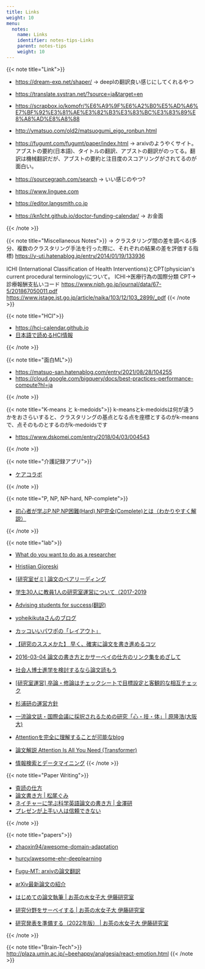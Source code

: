 ```yaml
---
title: Links
weight: 10
menu:
  notes:
    name: Links
    identifier: notes-tips-Links
    parent: notes-tips
    weight: 10
---
```


{{< note title="Link">}}
- https://dream-exp.net/shaper/
-> deeplの翻訳良い感じにしてくれるやつ

- https://translate.systran.net/?source=ja&target=en
- https://scrapbox.io/komofr/%E6%A9%9F%E6%A2%B0%E5%AD%A6%E7%BF%92%E3%81%AE%E3%82%B3%E3%83%BC%E3%83%89%E8%A8%AD%E8%A8%88
- http://ymatsuo.com/old2/matsuogumi_eigo_ronbun.html
- https://fugumt.com/fugumt/paper/index.html
-> arxivのようやくサイト。アブストの要約(日本語)、タイトルの翻訳、アブストの翻訳がのってる。翻訳は機械翻訳だが、アブストの要約と注目度のスコアリングがされてるのが面白い。
- https://sourcegraph.com/search
-> いい感じのやつ?
- https://www.linguee.com
- https://editor.langsmith.co.jp
- https://kn1cht.github.io/doctor-funding-calendar/
-> お金面


{{< /note >}}


{{< note title="Miscellaneous Notes">}}
-> クラスタリング間の差を調べる(多分、複数のクラスタリング手法を行った際に、それぞれの結果の差を評価する指標)
https://y-uti.hatenablog.jp/entry/2014/01/19/133936

ICHI (International Classification of Health Interventions)とCPT(physician's current procedural terminology)について。
ICHI->医療行為の国際分類
CPT->診療報酬支払いコード
https://www.niph.go.jp/journal/data/67-5/201867050011.pdf
https://www.jstage.jst.go.jp/article/naika/103/12/103_2899/_pdf
{{< /note >}}


{{< note title="HCI">}}
- https://hci-calendar.github.io
- [日本語で読めるHCI情報](https://masaogata.com/docs/hci-info/)
<!--
勝手に転記させていただいています。今後最新の情報を追記していこうと考えています。
https://masaogata.com/docs/hci-info/
## 学会情報
### 学会カレンダー
- HCI Calendar
  - 以前のGoogle Spreadsheetをもとに、独立したウェブサイトとして作り直しました。
  - 学会の投稿日・開催日が月ごとにまとまっています。
- SIGCHI Calendar
- IEEE Conferences & Events

### 一覧・ランキング・採択率 ※英語
- HCI Bibliography : Human-Computer Interaction Resources
- ランキングの高い出版物 – Human Computer Interaction | Google Scholar
- Top conferences in computer science | Microsoft Academic Search
- Acceptance Rates for Publications in Virtual Reality / Graphics / HCI / Visualization / Vision
- WikiCFP – A Wiki for Calls for Papers
  - あまり役立たない
- 人工知能学会「私のブックマーク」（下記参照）にも学会情報があります

### 学会について
- 20 Years of Four HCI Conferences: A Visual Exploration (PDF) ※英語
  - HCI学会の動向を視覚化した論文。著者、所属、キーワードなどの関係性がグラフにまとまっています。
- I give up on CHI/UIST | DUB For the Future ※英語
  - 近年のCHIの問題点が議論されています。（コメント欄も参考になる）
- CHI Conferenceにおける日本人の活動動向 – 坂本大介
- 日本におけるHCI研究の特異性 – 黒須正明

### ACM Digital Library 内のカンファレンス情報
- ACM Proceedings
- ACM Event: CHI
- ACM Event: SIGGRAPH

### 学会誌
- ヒューマンインタフェース学会論文誌 (Vol.15, No.3, 2003) モバイル&ユビキタスインタフェース – 椎尾一郎, 安村通晃, 福本雅明, 伊賀聡一郎, 増井俊之 情報処理学会論文誌 (Vol.51 No.7, 2010) 特集「実世界インタフェースの新たな展開 No. 0~10

## オンライン記事
### 人工知能学会「私のブックマーク」
- Vol.14 No.4 (1999/07) ヒューマンインタフェース – 増井俊之
- Vol.18 No.2 (2003/03) 画像処理・理解・マルチメディア –
- Vol.22 No.4 (2007/7) 人間と人工物のインタラクション – 小松孝徳
- Vol.22 No.6 (2007/11) ウェアラブルコンピュータ – 酒田信親
- Vol.23 No.6 (2008/11) ヒューマンコミュニケーション支援 – 西原陽子
- Vol.27 No.1 (2012/01) 生体情報とHCI – 棟方渚
- Vol.28 No.1 (2013/01) 情報可視化（Information Visualization） – 橋本康弘
- Vol.28 No.4 (2013/04) 情報検索インタフェース（Search User Interface） – 山本岳洋
- Vol.30.No.1(2015/01)クラウドソーシングとヒューマンコンピュテーション（Crowdsourcing and Human Computation） – 馬場雪乃

### HCI
- Telescope Magazine Issue No.002 ヒューマンインターフェース Link
  - テリー・ウィノグラード「人工知能からHCIへ」| Telescope Magazine Link
###  ユーザビリティ
- HITACHI – 自治体向けソリューション – 有識者の声「ユーザビリティ向上の必要性」- 黒須正明 Link
### インタフェース
- マルチタッチインタフェースと特許に関するエッセイ – 福地健太郎
  - マルチタッチインタフェース考〜Apple vs. SAMSUNG 裁判に思う Link
  - これからの「直感的」インタラクション Link
## 参考資料
HCIの関連技術の資料を集めています。

### 講義・解説
- Statistical Methods for HCI Research – Koji Yatani ※英語
- 朱鷺の杜Wiki – 機械学習に関するWiki（ものすごい情報量）
### PDFスライド
- 遠隔協調作業のための ウェアラブル・タンジブルインタフェース (PDF) – 蔵田武志, 酒田信親, 葛岡英明, 興梠正克, 大隈隆史, 西村拓一
- 複合現実型映像情報メディア (PDF) – 筑波大学 大田友一

### ツール
- SVM (Support Vector Machine) による機械学習
  - LIBSVM – Wikipedia
  - 開発元からDLできます。
  - Processing用のPSVMもあります。
- MacTex – MacOSXでTEX作成
  - MacTeX 2014に関するブログ記事

### サーベイ
- 主に ACM Digital Library, IEEE Xplore Digital Library, Google Scholar
- CHIの論文はCHI勉強会（下記参照）を参照。
- 落合先生＠筑波の資料。近年のHCI, HI, CV, CGがまとまっている。
  - #FTMA15 第一回 鬼コース 全PDF | SlideShare
  - #FTMA15 第一回　仏・人間コース全PDF | SlideShare

## CHI勉強会
大学院生・研究室が中心に毎年行っている勉強会です。2013,2014年は発表資料が配布されているので、サーベイ用にオススメです。

### 最新
- CHI勉強会2015@東京&北海道

### 開催履歴
- CHI勉強会2014@はこだて未来大学 資料なし
- CHI勉強会2014@お茶の水女子大学 資料
- CHI勉強会2013@北海道大学 資料なし
- CHI勉強会2013@明治大学 資料
- CHI勉強会2012@はこだて未来大学(サイトなし) 開催状況
- CHI勉強会2012@明治大学 資料なし(*1)
- CHI勉強会2011@お茶の水女子大学 資料なし(*2)
- CHI勉強会2006-2010
*1) 配布資料を所有。 *2) 1セッションのみ配布資料を所有。

## 動画
### ニコニコ学会：研究１００連発
ニコ動で発見できた映像をまとめました。

- 第１回
  - 01-20 東大・五十嵐健夫教授【手描きからぬいぐるみ】
  - 21-40 明治大・宮下芳明先生【ニコ動の次のメディア提案します】
  - 41-60 京大・中村聡史先生【ネタバレ防止ブラウザ】
  - 61-80 お茶の水女子大・塚田浩二先生【イグノーベル賞2012年受賞】
  - 81-100 東大・暦本純一教授【AR界のゴッドファーザー】
- 第２回
  - 01-20 稲見昌彦【光学迷彩】
  - 21-40 梶本裕之【電気触覚ディスプレイ】
  - 41-60 増井俊之［慶應義塾大学 教授］
- シンガポール版
  - AH’15参加者9名による100連発

### 学会公式
- The Official ACM | Youtube
- SIGGRAPH | Youtube : Technical Paper Preview, Emerging Technologies Previewなど

### まとめ
- M1に知っといて欲しい有名なHCI研究室のビデオリンク集 | togetter – 小泉直也氏によるまとめ


## 研究室
### 日本
- https://www.milive-plus.net/gakumon171203/hci-univ/


## 未整理
- https://note.com/auror/n/n69e814d580a6
- https://hci-lab.jp
- https://daisukesakamoto.jp/aboutme/
-->
{{< /note >}}

{{< note title="面白ML">}}
- https://matsuo-san.hatenablog.com/entry/2021/08/28/104255
- https://cloud.google.com/bigquery/docs/best-practices-performance-compute?hl=ja

{{< /note >}}


{{< note title="K-means と k-medoids">}}
k-meansとk-medoidsは何が違うかをおさらいすると、クラスタリングの基点となる点を座標とするのがk-meansで、点そのものとするのがk-medoidsです
- https://www.dskomei.com/entry/2018/04/03/004543

{{< /note >}}


{{< note title="介護記録アプリ">}}
- [ケアコラボ](https://page.carecollabo.jp)

{{< /note >}}


{{< note title="P, NP, NP-hard, NP-complete">}}
- [初心者が学ぶP,NP,NP困難(Hard),NP完全(Complete)とは（わかりやすく解説）](https://motojapan.hateblo.jp/entry/2017/11/15/082738)

{{< /note >}}


{{< note title="lab">}}
- [What do you want to do as a researcher](https://fye.c.u-tokyo.ac.jp/wp-content/uploads/2020/12/2019本文46P_rev.pdf)
- [Hristijan Gjoreski](https://scholar.google.co.jp/citations?user=LOpq5BoAAAAJ&hl=ja)
- [[研究室ゼミ] 論文のペアリーディング](https://note.com/nkmr/n/n64d30963f1b3)
- [学生30人に教員1人の研究室運営について（2017-2019](http://nkmr-lab.org/docs/management2017-2019.html)
- [Advising students for success(翻訳)](https://leoclock.blogspot.com/2009/04/ullman.html)

- [yoheikikutaさんのブログ](https://yoheikikuta.github.io)
- [カッコいいパワポの「レイアウト」](https://note.com/powerpoint_jp/n/nffc40ee38355)
- [【研究のススメかた】 早く、確実に論文を書き進めるコツ](https://note.com/mmatsunaga/n/ndfde61f7069d)
- [2016-03-04 論文の書き方とかサーベイの仕方のリンク集をめざして](https://tam5917.hatenablog.com/entry/2016/03/04/235315)
- [社会人博士進学を検討するなら論文読もう](https://yumulog.hatenablog.com/entry/2019/04/27/152116)
- [[研究室運営] 卒論・修論はチェックシートで目標設定と客観的な相互チェック](https://note.com/nkmr/n/nde3a352435e1)
- [杉浦研の運営方針](https://note.com/lclab/n/nc13da29d20e1)
- [一流論文誌・国際会議に採択されるための研究「心・技・体」| 原隆浩(大阪大)](https://www.ipsj.or.jp/journal/info/hara75.pdf)

- [Attentionを完全に理解することが可能なblog](https://kntty.hateblo.jp/entry/2021/05/05/230400)
- [論文解説 Attention Is All You Need (Transformer)](https://deeplearning.hatenablog.com/entry/transformer)
- [情報検索とデータマイニング](https://www.ieice-hbkb.org/portal/doc_639.html)
{{< /note >}}


{{< note title="Paper Writing">}}
- [査読の仕方](https://gist.github.com/kaityo256/5654eceac4f831f9bc2c2c8069baac00)
- [論文書き方 | 松尾ぐみ](http://ymatsuo.com/japanese/ronbun_jpn.html)
- [ネイチャーに学ぶ科学英語論文の書き方 | 金澤研](http://sk.tsukuba.ac.jp/~kiyoshi/notes.html)
- [プレゼンが上手い人は信頼できない](https://lfk.hatenablog.com/entry/2018/06/18/133045)

{{< /note >}}


{{< note title="papers">}}
- [zhaoxin94/awesome-domain-adaptation](https://github.com/zhaoxin94/awesome-domain-adaptation)
- [hurcy/awesome-ehr-deeplearning](https://github.com/hurcy/awesome-ehr-deeplearning)

- [Fugu-MT: arxivの論文翻訳](https://fugumt.com/fugumt/paper/index.html)
- [arXiv最新論文の紹介](https://devneko.jp/wordpress/)


- [はじめての論文執筆 | お茶の水女子大 伊藤研究室](htttp://itolab.is.ocha.ac.jp/~itot/message/ItolabWriting2018.pdf)
- [研究分野をサーベイする | お茶の水女子大 伊藤研究室](https://www.slideshare.net/iTooooooooooooT/itolab-how-to-survey-2017)
- [研究発表を準備する（2022年版） | お茶の水女子大 伊藤研究室](https://www.slideshare.net/iTooooooooooooT/2022-250960325)


{{< /note >}}

{{< note title="Brain-Tech">}}
http://plaza.umin.ac.jp/~beehappy/analgesia/react-emotion.html
{{< /note >}}

